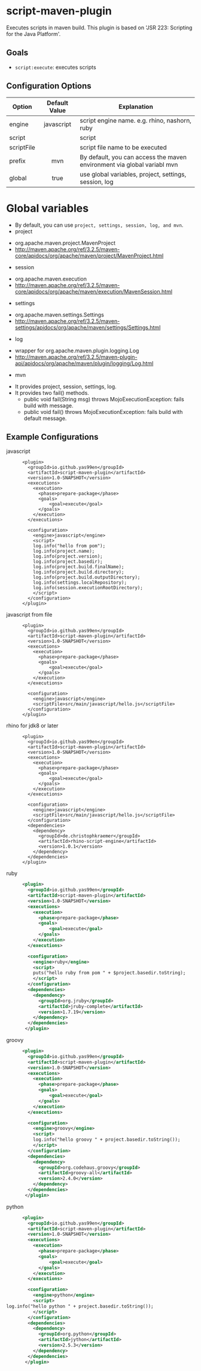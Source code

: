 # script-maven-plugin

Executes scripts in maven build.
This plugin is based on 'JSR 223: Scripting for the Java Platform'.


## Goals

* `script:execute`: executes scripts

## Configuration Options

| Option | Default Value | Explanation  |
| ------ |:------------: | ------------ |
| engine |javascript|script engine name. e.g. rhino, nashorn, ruby|
| script ||script|
| scriptFile ||script file name to be executed|
| prefix |mvn|By default, you can access the maven environment via global variabl mvn|
| global | true | use global variables, project, settings, session, log|

# Global variables

* By default, you can use `project, settings, session, log, and mvn`.
* project
 - org.apache.maven.project.MavenProject
 - http://maven.apache.org/ref/3.2.5/maven-core/apidocs/org/apache/maven/project/MavenProject.html
* session
 - org.apache.maven.execution
 - http://maven.apache.org/ref/3.2.5/maven-core/apidocs/org/apache/maven/execution/MavenSession.html
* settings
 - org.apache.maven.settings.Settings
 - http://maven.apache.org/ref/3.2.5/maven-settings/apidocs/org/apache/maven/settings/Settings.html
* log
 - wrapper for org.apache.maven.plugin.logging.Log
 - http://maven.apache.org/ref/3.2.5/maven-plugin-api/apidocs/org/apache/maven/plugin/logging/Log.html
* mvn
 - It provides project, session, settings, log.
 - It provides two fail() methods.
     - public void fail(String msg) throws MojoExecutionException: fails build with message.
     - public void fail() throws MojoExecutionException: fails build with default message.


## Example Configurations

javascript

```xml:javascript
      <plugin>
        <groupId>io.github.yas99en</groupId>
        <artifactId>script-maven-plugin</artifactId>
        <version>1.0-SNAPSHOT</version>
        <executions>
          <execution>
            <phase>prepare-package</phase>
            <goals>
                <goal>execute</goal>
            </goals>
          </execution>
        </executions>

        <configuration>
          <engine>javascript</engine>
          <script>
          log.info("hello from pom");
          log.info(project.name);
          log.info(project.version);
          log.info(project.basedir);
          log.info(project.build.finalName);
          log.info(project.build.directory);
          log.info(project.build.outputDirectory);
          log.info(settings.localRepository);
          log.info(session.executionRootDirectory);
          </script>
        </configuration>
      </plugin>
```

javascript from file

```xml:javascript
      <plugin>
        <groupId>io.github.yas99en</groupId>
        <artifactId>script-maven-plugin</artifactId>
        <version>1.0-SNAPSHOT</version>
        <executions>
          <execution>
            <phase>prepare-package</phase>
            <goals>
                <goal>execute</goal>
            </goals>
          </execution>
        </executions>

        <configuration>
          <engine>javascript</engine>
          <scriptFile>src/main/javascript/hello.js</scriptFile>
        </configuration>
      </plugin>
```

rhino for jdk8 or later

```xml:javascript
      <plugin>
        <groupId>io.github.yas99en</groupId>
        <artifactId>script-maven-plugin</artifactId>
        <version>1.0-SNAPSHOT</version>
        <executions>
          <execution>
            <phase>prepare-package</phase>
            <goals>
                <goal>execute</goal>
            </goals>
          </execution>
        </executions>

        <configuration>
          <engine>javascript</engine>
          <scriptFile>src/main/javascript/hello.js</scriptFile>
        </configuration>
        <dependencies>
          <dependency>
            <groupId>de.christophkraemer</groupId>
            <artifactId>rhino-script-engine</artifactId>
            <version>1.0.1</version>
          </dependency>
        </dependencies>
      </plugin>
```


ruby

```xml
      <plugin>
        <groupId>io.github.yas99en</groupId>
        <artifactId>script-maven-plugin</artifactId>
        <version>1.0-SNAPSHOT</version>
        <executions>
          <execution>
            <phase>prepare-package</phase>
            <goals>
                <goal>execute</goal>
            </goals>
          </execution>
        </executions>

        <configuration>
          <engine>ruby</engine>
          <script>
          puts("hello ruby from pom " + $project.basedir.toString);
          </script>
        </configuration>
        <dependencies>
          <dependency>
            <groupId>org.jruby</groupId>
            <artifactId>jruby-complete</artifactId>
            <version>1.7.19</version>
          </dependency>
        </dependencies>
       </plugin>
```

groovy

```xml
      <plugin>
        <groupId>io.github.yas99en</groupId>
        <artifactId>script-maven-plugin</artifactId>
        <version>1.0-SNAPSHOT</version>
        <executions>
          <execution>
            <phase>prepare-package</phase>
            <goals>
                <goal>execute</goal>
            </goals>
          </execution>
        </executions>

        <configuration>
          <engine>groovy</engine>
          <script>
          log.info("hello groovy " + project.basedir.toString());
          </script>
        </configuration>
        <dependencies>
          <dependency>
            <groupId>org.codehaus.groovy</groupId>
            <artifactId>groovy-all</artifactId>
            <version>2.4.0</version>
          </dependency>
        </dependencies>
       </plugin>
```
python

```xml
      <plugin>
        <groupId>io.github.yas99en</groupId>
        <artifactId>script-maven-plugin</artifactId>
        <version>1.0-SNAPSHOT</version>
        <executions>
          <execution>
            <phase>prepare-package</phase>
            <goals>
                <goal>execute</goal>
            </goals>
          </execution>
        </executions>

        <configuration>
          <engine>python</engine>
          <script>
log.info("hello python " + project.basedir.toString());
          </script>
        </configuration>
        <dependencies>
          <dependency>
            <groupId>org.python</groupId>
            <artifactId>jython</artifactId>
            <version>2.5.3</version>
          </dependency>
        </dependencies>
       </plugin>
```
 